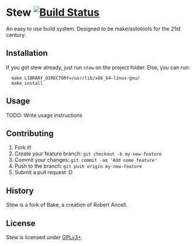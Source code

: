 # Stew [![Build Status](https://travis-ci.org/desiderantes/stew.png?branch=master)](https://travis-ci.org/desiderantes/stew)
An easy to use build system. Designed to be make/autotools for the 21st century.

## Installation
If you got stew already, just run `stew` on the project folder. Else, you can run:

      make LIBRARY_DIRECTORY=/usr/lib/x86_64-linux-gnu/
      make install

## Usage
TODO: Write usage instructions

## Contributing
1. Fork it!
2. Create your feature branch: `git checkout -b my-new-feature`
3. Commit your changes: `git commit -am 'Add some feature'`
4. Push to the branch: `git push origin my-new-feature`
5. Submit a pull request :D
 
## History
Stew is a fork of Bake, a creation of Robert Ancell.

## License
Stew is licensed under [GPLv3+](COPYING).
